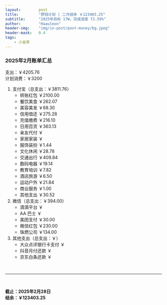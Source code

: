 ```yaml
---
layout:        post
title:         "攒钱计划 | 二月结余 ￥123403.25"
subtitle:      "2025年目标 17W，完成进度 72.59%"
author:        "Haauleon"
header-img:    "img/in-post/post-money/bg.jpeg"
header-mask:   0.4
tags:
    - 小金库
---
```


### 2025年2月账单汇总             
支出：￥4205.76         
计划消费：￥3200        

1. 支付宝（总支出：￥3811.76）   
    - 转账红包 ￥2100.00   
    - 餐饮美食 ￥262.07    
    - 美容美发 ￥68.30     
    - 信用借还 ￥275.28       
    - 充值缴费 ￥216.10     
    - 日用百货 ￥363.13      
    - 亲友代付 ￥     
    - 家居家装 ￥    
    - 服饰装扮 ￥1.44    
    - 文化休闲 ￥28.78     
    - 交通出行 ￥409.84     
    - 数码电器 ￥19.14
    - 教育培训 ￥7.82   
    - 酒店旅游 ￥6.50
    - 运动户外 ￥21.84
    - 商业服务 ￥1.00    
    - 其他支出 ￥30.52      
2. 微信（总支出：￥394.00）      
    - 滴滴平台 ￥   
    - AA 巴士 ￥    
    - 美团支付 ￥30.00   
    - 微信红包 ￥230.00
    - 珠燃公司 ￥134.00     
3. 其他支出（总支出：￥）     
    - 大众点评银行卡支付 ￥    
    - 抖音月付还款 ￥    
    - 京东白条还款 ￥   

<br>

---

<br>

**截止：2025年2月28日**      
**结余：￥123403.25**        

